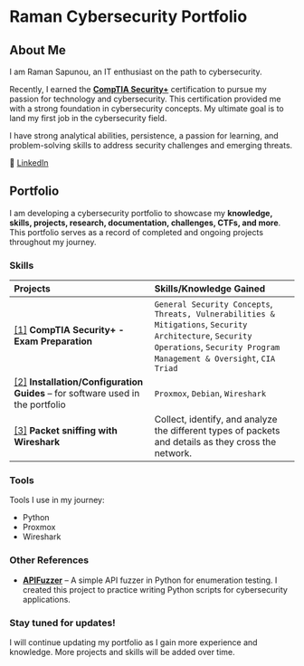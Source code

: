 # Raman Cybersecurity Portfolio  

## About Me  
I am Raman Sapunou, an IT enthusiast on the path to cybersecurity.  

Recently, I earned the [**CompTIA Security+**](https://www.credly.com/badges/17531add-3e8e-4cb1-99bb-c5ad4559cfc6/linked_in_profile) certification to pursue my passion for technology and cybersecurity. This certification provided me with a strong foundation in cybersecurity concepts. My ultimate goal is to land my first job in the cybersecurity field.  

I have strong analytical abilities, persistence, a passion for learning, and problem-solving skills to address security challenges and emerging threats.  

🔗 [LinkedIn](https://www.linkedin.com/in/raman-sapunou-753718340/)  

## Portfolio  

I am developing a cybersecurity portfolio to showcase my **knowledge, skills, projects, research, documentation, challenges, CTFs, and more**. This portfolio serves as a record of completed and ongoing projects throughout my journey.  

### Skills  
| Projects | Skills/Knowledge Gained |  
| :--- | :--- |  
| [[1]](https://www.credly.com/badges/17531add-3e8e-4cb1-99bb-c5ad4559cfc6/linked_in_profile) **CompTIA Security+ - Exam Preparation** | `General Security Concepts`, `Threats, Vulnerabilities & Mitigations`, `Security Architecture`, `Security Operations`, `Security Program Management & Oversight`, `CIA Triad` |  
| [[2]](https://github.com/sapan322/Raman-Cybersecurity-Portfolio/tree/main/Installation%20Configuration%20%20Guides) **Installation/Configuration Guides** – for software used in the portfolio | `Proxmox`, `Debian`, `Wireshark` |
| [[3]](https://github.com/sapan322/Raman-Cybersecurity-Portfolio/tree/main/Wireshark) **Packet sniffing with Wireshark** | Collect, identify, and analyze the different types of packets and details as they cross the network. |  


### Tools  
Tools I use in my journey:  
- Python  
- Proxmox
- Wireshark

### Other References  
- **[APIFuzzer](https://github.com/sapan322/APIFuzzer)** – A simple API fuzzer in Python for enumeration testing. I created this project to practice writing Python scripts for cybersecurity applications.  

### Stay tuned for updates!  
I will continue updating my portfolio as I gain more experience and knowledge. More projects and skills will be added over time.  

